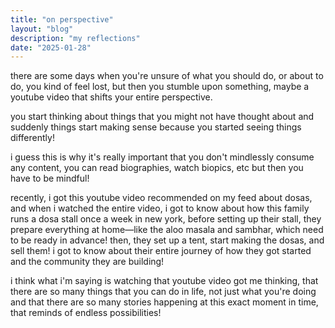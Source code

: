```yaml
---
title: "on perspective"
layout: "blog"
description: "my reflections"
date: "2025-01-28"
---
```



there are some days when you're unsure of what you should do, or about to do, you kind of feel lost, but then you stumble upon something, maybe a youtube video that shifts your entire perspective.

you start thinking about things that you might not have thought about and suddenly things start making sense because you started seeing things differently!

i guess this is why it's really important that you don't mindlessly consume any content, you can read biographies, watch biopics, etc but then you have to be mindful!

recently, i got this youtube video recommended on my feed about dosas, and when i watched the entire video, i got to know about how this family runs a dosa stall once a week in new york, before setting up their stall, they prepare everything at home—like the aloo masala and sambhar, which need to be ready in advance! then, they set up a tent, start making the dosas, and sell them! i got to know about their entire journey of how they got started and the community they are building!

i think what i'm saying is watching that youtube video got me thinking, that there are so many things that you can do in life, not just what you're doing and that there are so many stories happening at this exact moment in time, that reminds of endless possibilities!
